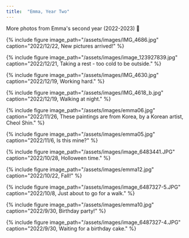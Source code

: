 ```yaml
---
title:  "Emma, Year Two"
---
```


More photos from Emma's second year (2022-2023) :feet:

{% include figure image_path="/assets/images/IMG_4686.jpg" caption="2022/12/22, New pictures arrived!" %} 

{% include figure image_path="/assets/images/image_123927839.jpg" caption="2022/12/21, Taking a rest - too cold to be outside." %} 

{% include figure image_path="/assets/images/IMG_4630.jpg" caption="2022/12/19, Working hard." %} 

{% include figure image_path="/assets/images/IMG_4618_b.jpg" caption="2022/12/19, Walking at night." %} 

{% include figure image_path="/assets/images/emma06.jpg" caption="2022/11/26, These paintings are from Korea, by a Korean artist, Cheol Shin." %}

{% include figure image_path="/assets/images/emma05.jpg" caption="2022/11/6, Is this mine?" %}

{% include figure image_path="/assets/images/image_6483441.JPG" caption="2022/10/28, Holloween time." %}

{% include figure image_path="/assets/images/emma12.jpg" caption="2022/10/22, Fall!" %}

{% include figure image_path="/assets/images/image_6487327-5.JPG" caption="2022/10/8, Just about to go for a walk." %}

{% include figure image_path="/assets/images/emma10.jpg" caption="2022/9/30, Birthday party!" %}

{% include figure image_path="/assets/images/image_6487327-4.JPG" caption="2022/9/30, Waiting for a birthday cake." %}
